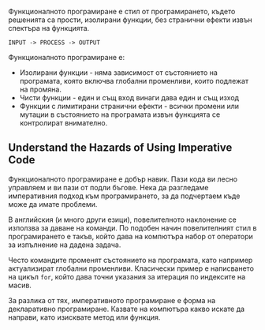 Функционалното  програмиране е стил от програмирането, където решенията са прости, изолирани функции, без странични ефекти извън спектъра на функцията. 

```
INPUT -> PROCESS -> OUTPUT
```

Функционалното програмиране е: 
- Изолирани функции - няма зависимост от състоянието на програмата, която включва глобални променливи, които подлежат на промяна.
- Чисти функции - един и същ вход винаги дава един и същ изход
- Функции с лимитирани странични ефекти - всички промени или мутации в състоянието на програмата извън функцията се контролират внимателно.

## Understand the Hazards of Using Imperative Code

Функционалното програмиране е добър навик. Пази кода ви лесно управляем и ви пази от подли бъгове.  Нека да разгледаме императивния подход към програмирането, за да подчертаем къде може да имате проблеми. 

В английския (и много други езици), повелителното наклонение се използва за даване на команди. По подобен начин повелителният стил в програмирането е такъв, който дава на компютъра набор от оператори за изпълнение на дадена задача. 

Често командите променят състоянието на програмата, като например актуализират глобални променливи.  Класически пример е написването на цикъл `for`, който дава точни указания за итерация по индексите на масив.

За разлика от тях, императивното програмиране е форма на декларативно програмиране. Казвате на компютъра какво искате да направи, като изисквате метод или функция. 
